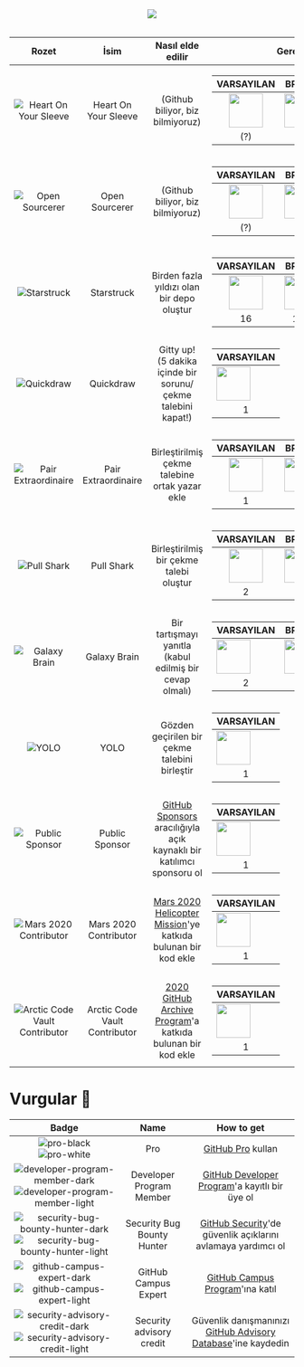<div align="center">
  <picture>
    <source media="(prefers-color-scheme: light)" srcset="https://i0.wp.com/user-images.githubusercontent.com/92610393/210442642-75b83b62-baac-45c1-a699-fbbcd4173965.png?ssl=1">
    <img src="https://i0.wp.com/user-images.githubusercontent.com/92610393/210442642-75b83b62-baac-45c1-a699-fbbcd4173965.png?ssl=1">
  </picture>
</div>

<br>

| Rozet | İsim | Nasıl elde edilir | Gereken miktar | 
| :-: | :-: | :-: | :-: |
| ![Heart On Your Sleeve](https://github.githubassets.com/images/modules/profile/achievements/heart-on-your-sleeve-default.png) | Heart On Your Sleeve | (Github biliyor, biz bilmiyoruz) | <table>  <thead>  <tr>  <th>VARSAYILAN</th> <th>BRONZ</th>  <th>GÜMÜŞ</th>  <th>ALTIN</th>  </tr>  </thead>  <tbody>  <tr>  <td align="center"><img src="https://github.githubassets.com/images/modules/profile/achievements/heart-on-your-sleeve-default.png" width="60px"></td>   <td><img src="https://github.githubassets.com/images/modules/profile/achievements/heart-on-your-sleeve-bronze.png" width="60px" align="center"></td>  <td><img src="https://github.githubassets.com/images/modules/profile/achievements/heart-on-your-sleeve-silver.png" width="60px"></td>  <td><img src="https://github.githubassets.com/images/modules/profile/achievements/heart-on-your-sleeve-gold.png" width="60px"></td>  </tr>  <tr>  <td align="center">(?)</td>  <td align="center">(?)</td>  <td align="center">(?)</td>  <td align="center">(?)</td>  </tr>   </tbody>  </table> |
| ![Open Sourcerer](https://github.githubassets.com/images/modules/profile/achievements/open-sourcerer-default.png) | Open Sourcerer | (Github biliyor, biz bilmiyoruz) | <table>  <thead>  <tr>  <th>VARSAYILAN</th> <th>BRONZ</th>  <th>GÜMÜŞ</th>  <th>ALTIN</th>  </tr>  </thead>  <tbody>  <tr>  <td align="center"><img src="https://github.githubassets.com/images/modules/profile/achievements/open-sourcerer-default.png" width="60px"></td>   <td><img src="https://github.githubassets.com/images/modules/profile/achievements/open-sourcerer-bronze.png" width="60px" align="center"></td>  <td><img src="https://github.githubassets.com/images/modules/profile/achievements/open-sourcerer-silver.png" width="60px"></td>  <td><img src="https://github.githubassets.com/images/modules/profile/achievements/open-sourcerer-gold.png" width="60px"></td>  </tr>  <tr>  <td align="center">(?)</td>  <td align="center">(?)</td>  <td align="center">(?)</td>  <td align="center">(?)</td>  </tr>   </tbody>  </table> |
| ![Starstruck](https://github.githubassets.com/images/modules/profile/achievements/starstruck-default.png)                 | Starstruck         | Birden fazla yıldızı olan bir depo oluştur | <table>  <thead>  <tr>  <th>VARSAYILAN</th> <th>BRONZ</th>  <th>GÜMÜŞ</th>  <th>ALTIN</th>  </tr>  </thead>  <tbody>  <tr>  <td align="center"><img src="https://github.githubassets.com/images/modules/profile/achievements/starstruck-default.png" width="60px"></td>   <td><img src="https://github.githubassets.com/images/modules/profile/achievements/starstruck-bronze.png" width="60px" align="center"></td>  <td><img src="https://github.githubassets.com/images/modules/profile/achievements/starstruck-silver.png" width="60px"></td>  <td><img src="https://github.githubassets.com/images/modules/profile/achievements/starstruck-gold.png" width="60px"></td>  </tr>  <tr>  <td align="center">16</td>  <td align="center">128</td>  <td align="center">512</td>  <td align="center">4096</td>  </tr>   </tbody>  </table>      |
| ![Quickdraw](https://github.githubassets.com/images/modules/profile/achievements/quickdraw-default.png)                 | Quickdraw        | Gitty up!<br>(5 dakika içinde bir sorunu/çekme talebini kapat!) | <table>  <thead>  <tr>  <th>VARSAYILAN</th>  </tr>  </thead>  <tbody>  <tr>  <td><img src="https://github.githubassets.com/images/modules/profile/achievements/quickdraw-default.png" width="60px"></td> </tr>  <tr>  <td align="center">1</td> </tr>   </tbody>  </table> |
| ![Pair Extraordinaire](https://github.githubassets.com/images/modules/profile/achievements/pair-extraordinaire-default.png)     | Pair Extraordinaire  | Birleştirilmiş çekme talebine ortak yazar ekle | <table>  <thead>  <tr>  <th>VARSAYILAN</th> <th>BRONZ</th>  <th>GÜMÜŞ</th>  <th>ALTIN</th>  </tr>  </thead>  <tbody>  <tr>  <td align="center"><img src="https://github.githubassets.com/images/modules/profile/achievements/pair-extraordinaire-default.png" width="60px"></td>   <td><img src="https://github.githubassets.com/images/modules/profile/achievements/pair-extraordinaire-bronze.png" width="60px" align="center"></td>  <td><img src="https://github.githubassets.com/images/modules/profile/achievements/pair-extraordinaire-silver.png" width="60px"></td>  <td><img src="https://github.githubassets.com/images/modules/profile/achievements/pair-extraordinaire-gold.png" width="60px"></td>  </tr>  <tr>  <td align="center">1</td>  <td align="center">10</td>  <td align="center">24</td>  <td align="center">48</td>  </tr>   </tbody>  </table>      |
| ![Pull Shark](https://github.githubassets.com/images/modules/profile/achievements/pull-shark-default.png)     | Pull Shark  | Birleştirilmiş bir çekme talebi oluştur | <table>  <thead>  <tr>  <th>VARSAYILAN</th> <th>BRONZ</th>  <th>GÜMÜŞ</th>  <th>ALTIN</th>  </tr>  </thead>  <tbody>  <tr>  <td align="center"><img src="https://github.githubassets.com/images/modules/profile/achievements/pull-shark-default.png" width="60px"></td>   <td><img src="https://github.githubassets.com/images/modules/profile/achievements/pull-shark-bronze.png" width="60px" align="center"></td>  <td><img src="https://github.githubassets.com/images/modules/profile/achievements/pull-shark-silver.png" width="60px"></td>  <td><img src="https://github.githubassets.com/images/modules/profile/achievements/pull-shark-gold.png" width="60px"></td>  </tr>  <tr>  <td align="center">2</td>  <td align="center">16</td>  <td align="center">128</td>  <td align="center">1024</td>  </tr>   </tbody>  </table>      |
| ![Galaxy Brain](https://github.githubassets.com/images/modules/profile/achievements/galaxy-brain-default.png) | Galaxy Brain | Bir tartışmayı yanıtla<br>(kabul edilmiş bir cevap olmalı) | <table>  <thead>  <tr>  <th>VARSAYILAN</th> <th>BRONZ</th>  <th>GÜMÜŞ</th>  <th>ALTIN</th>  </tr>  </thead>  <tbody>  <tr>  <td><img src="https://github.githubassets.com/images/modules/profile/achievements/galaxy-brain-default.png" width="60px"></td>  <td><img src="https://github.githubassets.com/images/modules/profile/achievements/galaxy-brain-bronze.png" width="60px" align="center"></td>  <td><img src="https://github.githubassets.com/images/modules/profile/achievements/galaxy-brain-silver.png" width="60px"></td>  <td><img src="https://github.githubassets.com/images/modules/profile/achievements/galaxy-brain-gold.png" width="60px"></td>  </tr>  <tr>  <td align="center">2</td> <td align="center">8</td>  <td align="center">16</td>  <td align="center">32</td>  </tr>   </tbody>  </table>
| ![YOLO](https://github.githubassets.com/images/modules/profile/achievements/yolo-default.png)                 | YOLO        | Gözden geçirilen bir çekme talebini birleştir | <table>  <thead>  <tr>  <th>VARSAYILAN</th>  </tr>  </thead>  <tbody>  <tr>  <td><img src="https://github.githubassets.com/images/modules/profile/achievements/yolo-default.png" width="60px"></td> </tr>  <tr>  <td align="center">1</td> </tr>   </tbody>  </table> |
| ![Public Sponsor](https://github.githubassets.com/images/modules/profile/achievements/public-sponsor-default.png)                 | Public Sponsor        | [GitHub Sponsors](https://github.com/sponsors) aracılığıyla açık kaynaklı bir katılımcı sponsoru ol | <table>  <thead>  <tr>  <th>VARSAYILAN</th>  </tr>  </thead>  <tbody>  <tr>  <td><img src="https://github.githubassets.com/images/modules/profile/achievements/public-sponsor-default.png" width="60px"></td> </tr>  <tr>  <td align="center">1</td> </tr>   </tbody>  </table> |
| ![Mars 2020 Contributor](https://github.githubassets.com/images/modules/profile/achievements/mars-2020-contributor-default.png)     | Mars 2020 Contributor  | [Mars 2020 Helicopter Mission](https://github.com/readme/featured/nasa-ingenuity-helicopter)'ye katkıda bulunan bir kod ekle | <table>  <thead>  <tr>  <th>VARSAYILAN</th>  </tr>  </thead>  <tbody>  <tr>  <td><img src="https://github.githubassets.com/images/modules/profile/achievements/mars-2020-contributor-default.png" width="60px"></td> </tr>  <tr>  <td align="center">1</td> </tr>   </tbody>  </table> |
| ![Arctic Code Vault Contributor](https://github.githubassets.com/images/modules/profile/achievements/arctic-code-vault-contributor-default.png) | Arctic Code Vault Contributor | [2020 GitHub Archive Program](https://archiveprogram.github.com/)'a katkıda bulunan bir kod ekle | <table>  <thead>  <tr>  <th>VARSAYILAN</th>  </tr>  </thead>  <tbody>  <tr>  <td><img src="https://github.githubassets.com/images/modules/profile/achievements/arctic-code-vault-contributor-default.png" width="60px"></td> </tr>  <tr>  <td align="center">1</td> </tr>   </tbody>  </table> |

# Vurgular 🌟

| Badge | Name | How to get |
| :-: | :-: | :-: |
| ![pro-black](https://user-images.githubusercontent.com/65187002/173065669-d1fdb5a7-8895-43cc-8dea-72a511a37e86.svg#gh-light-mode-only) ![pro-white](https://user-images.githubusercontent.com/65187002/173065531-57dbf8b1-7eb7-4d46-81bf-f2d18c7c9112.svg#gh-dark-mode-only) | Pro | [GitHub Pro](https://docs.github.com/en/get-started/learning-about-github/githubs-products#github-pro) kullan |
| ![developer-program-member-dark](https://user-images.githubusercontent.com/65187002/173079579-3c393d22-7a13-4e7d-87b8-341fb613d52b.svg#gh-dark-mode-only)![developer-program-member-light](https://user-images.githubusercontent.com/65187002/173079614-33f43a97-1cc2-4228-85e3-ef43836e17c2.svg#gh-light-mode-only) | Developer Program Member | [GitHub Developer Program](https://docs.github.com/en/developers/overview/github-developer-program)'a kayıtlı bir üye ol |
| ![security-bug-bounty-hunter-dark](https://user-images.githubusercontent.com/65187002/173081624-93e3cf1f-50b7-45a4-82b7-1954f66368b9.svg#gh-dark-mode-only)![security-bug-bounty-hunter-light](https://user-images.githubusercontent.com/65187002/173081657-e500d72c-9247-44c2-a3d3-2deff30e1ae7.svg#gh-light-mode-only) | Security Bug Bounty Hunter | [GitHub Security](https://bounty.github.com/)'de güvenlik açıklarını avlamaya yardımcı ol |
| ![github-campus-expert-dark](https://user-images.githubusercontent.com/65187002/173082819-b3625c23-bfd6-4492-b828-56ed91c45f52.svg#gh-dark-mode-only)![github-campus-expert-light](https://user-images.githubusercontent.com/65187002/173082836-08be81fe-13b7-4acf-9096-e5241d76f237.svg#gh-light-mode-only) | GitHub Campus Expert | [GitHub Campus Program](https://education.github.com/experts)'ına katıl |
| ![security-advisory-credit-dark](https://user-images.githubusercontent.com/65187002/173084051-79a0a626-1c1a-4d60-afdf-50ad001d7b21.svg#gh-dark-mode-only)![security-advisory-credit-light](https://user-images.githubusercontent.com/65187002/173084071-5f321da2-b2a9-490b-a524-1b21fa384d7e.svg#gh-light-mode-only) | Security advisory credit | Güvenlik danışmanınızı [GitHub Advisory Database](https://github.com/advisories)'ine kaydedin |
